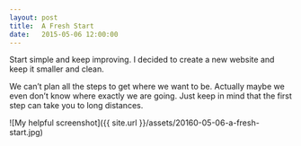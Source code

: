 ```yaml
---
layout: post
title:  A Fresh Start
date:   2015-05-06 12:00:00
---
```


Start simple and keep improving. I decided to create a new website and keep it smaller and clean.

We can’t plan all the steps to get where we want to be. Actually maybe we even don’t know where exactly we are going. Just keep in mind that the first step can take you to long distances.

![My helpful screenshot]({{ site.url }}/assets/20160-05-06-a-fresh-start.jpg)

